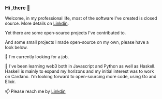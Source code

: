 ### Hi ,there 👋

<!--
**omniwired/omniwired** is a ✨ _special_ ✨ repository because its `README.md` (this file) appears on your GitHub profile.

Here are some ideas to get you started:

- 🔭 I’m currently working on ...
- 🌱 I’m currently learning ...
- 👯 I’m looking to collaborate on ...
- 🤔 I’m looking for help with ...
- 💬 Ask me about ...
- 📫 How to reach me: ...
- 😄 Pronouns: ...
- ⚡ Fun fact: ...
-->

Welcome, in my professional life, most of the software I've created is closed source. More details on [Linkdin](https://www.linkedin.com/in/combetto/).

Yet there are some open-source projects I've contributed to.

And some small projects I made open-source on my own, please have a look below.

🔭 I'm currently looking for a job.

🌱 I've been learning web3 both in Javascript and Python as well as Haskell.
Haskell is mainly to expand my horizons and my initial interest was to work on Cardano.
I'm looking forward to open-sourcing more code, using Go and Elixir.

📫 Please reach me by [Linkdin](https://www.linkedin.com/in/combetto/)

